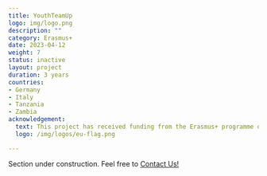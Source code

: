 ```yaml
---
title: YouthTeamUp
logo: img/logo.png
description: ""
category: Erasmus+
date: 2023-04-12
weight: 7
status: inactive
layout: project
duration: 3 years
countries:
- Germany
- Italy
- Tanzania
- Zambia
acknowledgement:
  text: This project has received funding from the Erasmus+ programme of the European Union
  logo: /img/logos/eu-flag.png

---
```



Section under construction.
Feel free to [Contact Us!](/contact)
